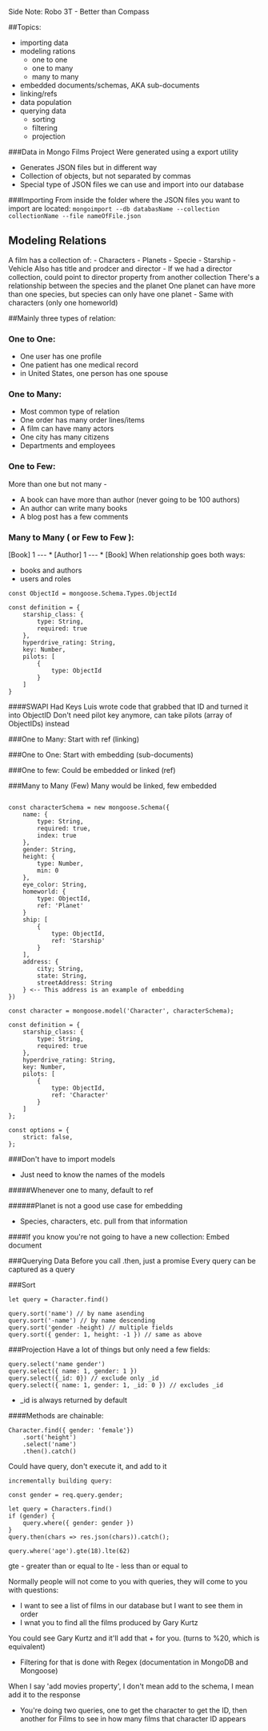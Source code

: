 Side Note: Robo 3T - Better than Compass

##Topics:
- importing data
- modeling rations
   -  one to one
   -  one to many
   -  many to many
- embedded documents/schemas, AKA sub-documents
- linking/refs
- data population
- querying data
    - sorting
    - filtering
    - projection

###Data in Mongo Films Project
Were generated using a export utility
- Generates JSON files but in different way
- Collection of objects, but not separated by commas
- Special type of JSON files we can use and import into our database

###Importing
From inside the folder where the JSON files you want to import are located:
`mongoimport --db databasName --collection collectionName --file nameOfFile.json`

## Modeling Relations
A film has a collection of:
    - Characters
    - Planets
    - Specie
    - Starship
    - Vehicle
    Also has title and prodcer and director
        - If we had a director collection, could point to director property from another collection
There's a relationship between the species and the planet
One planet can have more than one species, but species can only have one planet 
    - Same with characters (only one homeworld)

##Mainly three types of relation:
### One to One:
- One user has one profile
- One patient has one medical record
- in United States, one person has one spouse

### One to Many:
- Most common type of relation
- One order has many order lines/items
- A film can have many actors
- One city has many citizens
- Departments and employees

### One to Few:
More than one but not many -
- A book can have more than author (never going to be 100 authors)
- An author can write many books
- A blog post has a few comments

### Many to Many ( or Few to Few ):
[Book] 1 --- * [Author] 1 --- * [Book]
When relationship goes both ways:
- books and authors
- users and roles

```
const ObjectId = mongoose.Schema.Types.ObjectId

const definition = {
    starship_class: {
        type: String,
        required: true
    },
    hyperdrive_rating: String,
    key: Number,
    pilots: [
        {
            type: ObjectId
        }
    ]
}

```
####SWAPI Had Keys
Luis wrote code that grabbed that ID and turned it into ObjectID
Don't need pilot key anymore, can take pilots (array of ObjectIDs) instead

###One to Many:
Start with ref (linking)

###One to One:
Start with embedding (sub-documents)

###One to few:
Could be embedded or linked (ref)

###Many to Many (Few)
Many would be linked, few embedded

```

const characterSchema = new mongoose.Schema({
    name: {
        type: String,
        required: true,
        index: true
    },
    gender: String,
    height: {
        type: Number,
        min: 0
    },
    eye_color: String,
    homeworld: {
        type: ObjectId,
        ref: 'Planet'
    }
    ship: [
        {
            type: ObjectId, 
            ref: 'Starship'
        }
    ],
    address: {
        city; String,
        state: String,
        streetAddress: String
    } <-- This address is an example of embedding
})

const character = mongoose.model('Character', characterSchema);

const definition = {
    starship_class: {
        type: String,
        required: true
    },
    hyperdrive_rating: String,
    key: Number,
    pilots: [
        {
            type: ObjectId,
            ref: 'Character'
        }
    ]
};

const options = {
    strict: false,
};
```

###Don't have to import models
- Just need to know the names of the models

#####Whenever one to many, default to ref

######Planet is not a good use case for embedding
- Species, characters, etc. pull from that information

####If you know you're not going to have a new collection:
Embed document

###Querying Data
Before you call .then, just a promise
Every query can be captured as a query

###Sort
```
let query = Character.find()

query.sort('name') // by name asending
query.sort('-name') // by name descending
query.sort('gender -height) // multiple fields
query.sort({ gender: 1, height: -1 }) // same as above
```
###Projection
Have a lot of things but only need a few fields:
```
query.select('name gender')
query.select({ name: 1, gender: 1 })
query.select({_id: 0}) // exclude only _id
query.select({ name: 1, gender: 1, _id: 0 }) // excludes _id
```
* _id is always returned by default

####Methods are chainable:
```
Character.find({ gender: 'female'}) 
    .sort('height')
    .select('name')
    .then().catch()
```

Could have query, don't execute it, and add to it

```
incrementally building query:

const gender = req.query.gender;
 
let query = Characters.find()
if (gender) {
    query.where({ gender: gender })
}
query.then(chars => res.json(chars)).catch();
```

```
query.where('age').gte(18).lte(62)
```
gte - greater than or equal to
lte - less than or equal to

Normally people will not come to you with queries, they will come to you with questions:
- I want to see a list of films in our database but I want to see them in order
- I wnat you to find all the films produced by Gary Kurtz

You could see Gary Kurtz and it'll add that + for you. (turns to %20, which is equivalent)
- Filtering for that is done with Regex (documentation in MongoDB and Mongoose)

When I say 'add movies property', I don't mean add to the schema, I mean add it to the response
- You're doing two queries, one to get the character to get the ID, then another for Films to see in how many films that character ID appears


